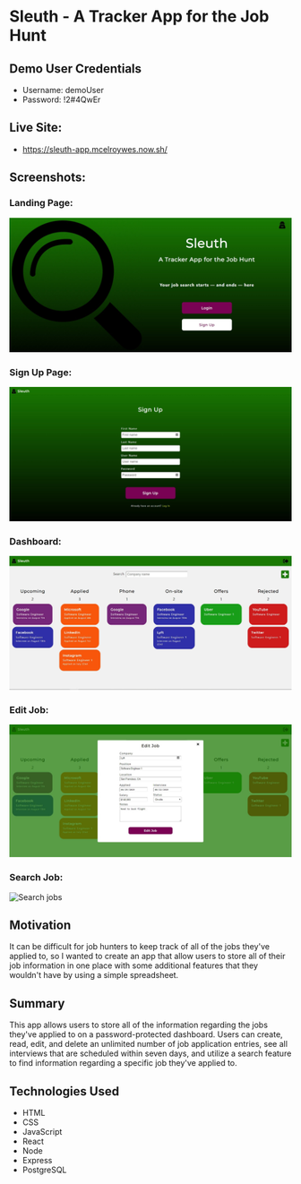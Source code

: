 # Sleuth - A Tracker App for the Job Hunt

## Demo User Credentials
* Username: demoUser
* Password: !2#4QwEr

## Live Site:
* https://sleuth-app.mcelroywes.now.sh/

## Screenshots:

### Landing Page:
![Landing page](./src/Images/Sleuth-landingpage.jpg "Landing page")

### Sign Up Page:
![Sign up page](./src/Images/Sleuth-signup.jpg "Sign up page")

### Dashboard:
![Dashboard](./src/Images/Sleuth-dashboard.jpg "Dashboard")

### Edit Job:
![Edit Job](./src/Images/Sleuth-edit.jpg "Edit job")

### Search Job:
![Search jobs](./src/Images/Sleuth-searh.jpg "Search jobs")

## Motivation
It can be difficult for job hunters to keep track of all of the jobs they've applied to, so I wanted to create an
app that allow users to store all of their job information in one place with some additional features that they
wouldn't have by using a simple spreadsheet.

## Summary
This app allows users to store all of the information regarding the jobs they've applied to on a password-protected
dashboard. Users can create, read, edit, and delete an unlimited number of job application entries, see all interviews
that are scheduled within seven days, and utilize a search feature to find information regarding a specific job they've
applied to.

## Technologies Used
* HTML
* CSS
* JavaScript
* React
* Node
* Express
* PostgreSQL